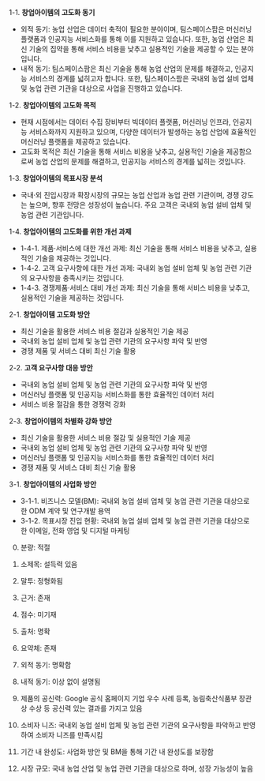 1-1. **창업아이템의 고도화 동기**
- 외적 동기: 농업 산업은 데이터 축적이 필요한 분야이며, 팀스페이스팜은 머신러닝 플랫폼과 인공지능 서비스화를 통해 이를 지원하고 있습니다. 또한, 농업 산업은 최신 기술의 집약을 통해 서비스 비용을 낮추고 실용적인 기술을 제공할 수 있는 분야입니다.
- 내적 동기: 팀스페이스팜은 최신 기술을 통해 농업 산업의 문제를 해결하고, 인공지능 서비스의 경계를 넓히고자 합니다. 또한, 팀스페이스팜은 국내외 농업 설비 업체 및 농업 관련 기관을 대상으로 사업을 진행하고 있습니다.

1-2. **창업아이템의 고도화 목적**
- 현재 시점에서는 데이터 수집 장비부터 빅데이터 플랫폼, 머신러닝 인프라, 인공지능 서비스화까지 지원하고 있으며, 다양한 데이터가 발생하는 농업 산업에 효율적인 머신러닝 플랫폼을 제공하고 있습니다.
- 고도화 목적은 최신 기술을 통해 서비스 비용을 낮추고, 실용적인 기술을 제공함으로써 농업 산업의 문제를 해결하고, 인공지능 서비스의 경계를 넓히는 것입니다.

1-3. **창업아이템의 목표시장 분석**
- 국내·외 진입시장과 확장시장의 규모는 농업 산업과 농업 관련 기관이며, 경쟁 강도는 높으며, 향후 전망은 성장성이 높습니다. 주요 고객은 국내외 농업 설비 업체 및 농업 관련 기관입니다.

1-4. **창업아이템의 고도화를 위한 개선 과제**
- 1-4-1. 제품·서비스에 대한 개선 과제: 최신 기술을 통해 서비스 비용을 낮추고, 실용적인 기술을 제공하는 것입니다.
- 1-4-2. 고객 요구사항에 대한 개선 과제: 국내외 농업 설비 업체 및 농업 관련 기관의 요구사항을 충족시키는 것입니다.
- 1-4-3. 경쟁제품·서비스 대비 개선 과제: 최신 기술을 통해 서비스 비용을 낮추고, 실용적인 기술을 제공하는 것입니다.

2-1. **창업아이템 고도화 방안**
- 최신 기술을 활용한 서비스 비용 절감과 실용적인 기술 제공
- 국내외 농업 설비 업체 및 농업 관련 기관의 요구사항 파악 및 반영
- 경쟁 제품 및 서비스 대비 최신 기술 활용

2-2. **고객 요구사항 대응 방안**
- 국내외 농업 설비 업체 및 농업 관련 기관의 요구사항 파악 및 반영
- 머신러닝 플랫폼 및 인공지능 서비스화를 통한 효율적인 데이터 처리
- 서비스 비용 절감을 통한 경쟁력 강화

2-3. **창업아이템의 차별화 강화 방안**
- 최신 기술을 활용한 서비스 비용 절감 및 실용적인 기술 제공
- 국내외 농업 설비 업체 및 농업 관련 기관의 요구사항 파악 및 반영
- 머신러닝 플랫폼 및 인공지능 서비스화를 통한 효율적인 데이터 처리
- 경쟁 제품 및 서비스 대비 최신 기술 활용

3-1. **창업아이템의 사업화 방안**
- 3-1-1. 비즈니스 모델(BM): 국내외 농업 설비 업체 및 농업 관련 기관을 대상으로 한 ODM 계약 및 연구개발 용역
- 3-1-2. 목표시장 진입 현황: 국내외 농업 설비 업체 및 농업 관련 기관을 대상으로 한 이메일, 전화 영업 및 디지털 마케팅

0. 분량: 적절
1. 소제목: 설득력 있음
2. 말투: 정형화됨
3. 근거: 존재
4. 점수: 미기재
5. 출처: 명확
6. 요약체: 존재

1. 외적 동기: 명확함
2. 내적 동기: 이상 없이 설명됨
3. 제품의 공신력: Google 공식 홈페이지 기업 우수 사례 등록, 농림축산식품부 장관상 수상 등 공신력 있는 결과를 가지고 있음
4. 소비자 니즈: 국내외 농업 설비 업체 및 농업 관련 기관의 요구사항을 파악하고 반영하여 소비자 니즈를 만족시킴
5. 기간 내 완성도: 사업화 방안 및 BM을 통해 기간 내 완성도를 보장함
6. 시장 규모: 국내 농업 산업 및 농업 관련 기관을 대상으로 하며, 성장 가능성이 높음